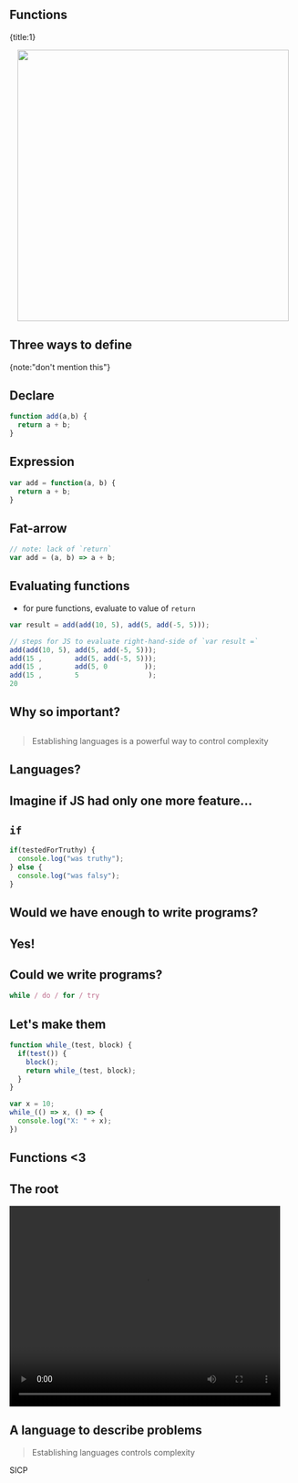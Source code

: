 ## Functions
{title:1}

<img src="slides-theme/img/eval-apply.jpg" style='width:476px; display:block; margin: 0 auto'>

## Three ways to define
{note:"don't mention this"}

## Declare

```javascript
function add(a,b) {
  return a + b;
}
```

## Expression

```javascript
var add = function(a, b) {
  return a + b;
}
```

## Fat-arrow

```javascript
// note: lack of `return`
var add = (a, b) => a + b;
```

## Evaluating functions

- for pure functions, evaluate to value of `return`

```javascript
var result = add(add(10, 5), add(5, add(-5, 5)));

// steps for JS to evaluate right-hand-side of `var result =`
add(add(10, 5), add(5, add(-5, 5)));
add(15 ,        add(5, add(-5, 5)));
add(15 ,        add(5, 0         ));
add(15 ,        5                 );
20
```

## Why so important?

##  

> Establishing languages is a powerful way to control complexity

## Languages?

## Imagine if JS had only one more feature...

## `if`

```javascript
if(testedForTruthy) {
  console.log("was truthy");
} else {
  console.log("was falsy");
}
```

## Would we have enough to write programs?

## Yes!

## Could we write programs?

```javascript
while / do / for / try
```

## Let's make them

```javascript
function while_(test, block) {
  if(test()) {
    block();
    return while_(test, block); 
  }
}

var x = 10;
while_(() => x, () => {
  console.log("X: " + x);
})
```

## Functions <3

## The root

<video width="475" height="352" controls>
  <source src="slides-theme/movies/spirit-of-the-computer.mp4" type='video/mp4; codecs="avc1.42E01E, mp4a.40.2"'>
</video>

## A language to describe problems

> Establishing languages controls complexity

SICP

